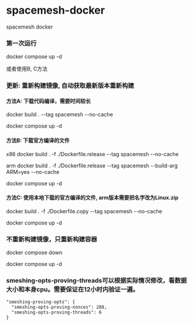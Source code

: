 # spacemesh-docker

spacemesh docker

### 第一次运行

docker compose up -d

或者使用B, C方法

### 更新: 重新构建镜像, 自动获取最新版本重新构建

#### 方法A: 下载代码编译，需要时间较长
docker build . --tag spacemesh --no-cache

docker compose up -d

#### 方法B: 下载官方编译的文件
x86
docker build . -f ./Dockerfile.release --tag spacemesh --no-cache

arm
docker build . -f ./Dockerfile.release --tag spacemesh --build-arg ARM=yes --no-cache

docker compose up -d

#### 方法C: 使用本地下载的官方编译的文件, arm版本需要把名字改为Linux.zip
docker build . -f ./Dockerfile.copy --tag spacemesh --no-cache

docker compose up -d

### 不重新构建镜像，只重新构建容器

docker compose down

docker compose up -d

### smeshing-opts-proving-threads可以根据实际情况修改，看数据大小和本身cpu。需要保证在12小时内验证一遍。
```
"smeshing-proving-opts": {
  "smeshing-opts-proving-nonces": 288,
  "smeshing-opts-proving-threads": 6
}
```


